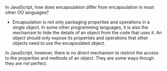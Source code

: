 In JavaScript, how does encapsulation differ from encapsulation in most other OO languages?

* Encapsulation is not only packaging properties and operations in a single object. In some other programming languages, it is also the mechanism to hide the details of an object from the code that uses it. An object should only expose its properties and operations that other objects need to use the encapsulated object. 

In JavaScript, however, there is no direct mechanism to restrict the access to the properties and methods of an object. They are some ways though they are not perfect.